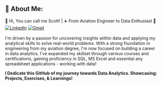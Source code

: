 ## 💫 About Me:
👋 Hi, You can call me Scott! | ✈️  From Aviation Engineer to Data Enthusiast 🚀 [![LinkedIn](https://img.shields.io/badge/LinkedIn-0077B5?style=for-the-badge&logo=linkedin&logoColor=white)]([https://www.linkedin.com/in/[your-linkedin-profile]](https://www.linkedin.com/in/gabgandolpos/)) [![Gmail](https://img.shields.io/badge/Gmail-D14836?style=for-the-badge&logo=gmail&logoColor=white)](mailto:[your-email]@gmail.com) 
<br><br> I'm driven by a passion for uncovering insights within data and applying my analytical skills to solve real-world problems. With a strong foundation in engineering from my aviation degree, I'm now focused on building a career in data analytics. I've expanded my skillset through various courses and certifications, gaining proficiency in SQL, MS Excel and essential any spreadsheet applications - working with data!<br>

**I Dedicate this GitHub of my journey towards Data Analytics. Showcasing: Projects, Exercises, & Learnings!**
